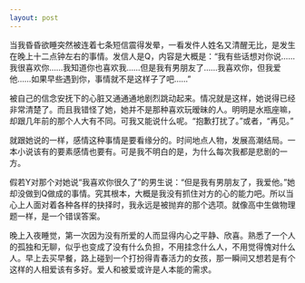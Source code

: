 ```yaml
---
layout: post
---
```

当我昏昏欲睡突然被连着七条短信震得发晕，一看发件人姓名又清醒无比，是发生在晚上十二点钟左右的事情。发信人是Q，内容是大概是：“我有些话想对你说……我很喜欢你……我知道你也喜欢我……但是我有男朋友了……我喜欢你，但我爱他……如果早些遇到你，事情就不是这样子了吧……”

被自己的信念安抚下的心脏又通通通地剧烈跳动起来。情况就是这样，她说得已经非常清楚了。而且我错怪了她，她并不是那种喜欢玩暧昧的人。明明是水瓶座嘛，却跟几年前的那个人大有不同。可我又能说什么呢。“抱歉打扰了。”或者，“再见。”

就跟她说的一样，感情这种事情是要看缘分的。时间地点人物，发展高潮结局。一本小说该有的要素感情也要有。可是我不明白的是，为什么每次我都是悲剧的一方。

假若Y对那个对她说“我喜欢你很久了”的男生说：“但是我有男朋友了，我爱他。”她却没做到Q做成的事情。究其根本，大概是我没有抓住对方的心的能力吧。所以当心上人面对着各种各样的抉择时，我永远是被抛弃的那个选项。就像高中生做物理题一样，是一个错误答案。

晚上入夜睡觉，第一次因为没有所爱的人而显得内心之平静、欣喜。熟悉了一个人的孤独和无聊，似乎也变成了没有什么负担，不用挂念什么人，不用觉得愧对什么人。早上去买早餐，路上碰到一个打扮得青春活力的女孩，那一瞬间又想若是有个这样的人相爱该有多好。爱人和被爱或许是人本能的需求。